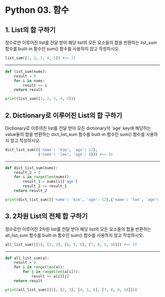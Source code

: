 # Python 03. 함수



## 1. List의 합 구하기

정수로만 이루어진 list를 전달 받아 해당 list의 모든 요소들의 합을 반환하는 list_sum 함수를 built-in 함수인 sum() 함수를 사용하지 않고 작성하시오.

```python
list_sum([1, 2, 3, 4, 5]) #=> 15
```

---

```python
def list_sum(nums):
    result = 0
    for i in nums:
        result += i
    return result

print(list_sum([1, 2, 3, 4, 5]))
```



## 2. Dictionary로 이루어진 List의 합 구하기

Dictionary로 이루어진 list를 전달 받아 모든 dictionary의 'age' key에 해당하는 value들의 합을 반환하는 dict_list_sum 함수를 built-in 함수인 sum() 함수를 사용하지 않고 작성하시오.

```python
dict_list_sum([{'name': 'kim', 'age': 12},
               {'name': 'lee', 'age': 4}]) #=> 16
```

---

```python
def dict_list_sum(nums):
    result_2 = 0
    for i in range(len(nums)):
        result_1 = nums[i]['age']
        result_2 += result_1
    return result_2

print(dict_list_sum([{'name': 'kim', 'age': 12},{'name': 'lee', 'age': 4}]))
```



## 3. 2차원 List의 전체 합 구하기

정수로만 이루어진 2차원 list를 전달 받아 해당 list의 모든 요소들의 합을 반환하는 all_list_sum 함수를 built-in 함수인 sum() 함수를 사용하지 않고 작성하시오.

```python
all_list_sum([[1], [2, 3], [4, 5, 6], [7, 8, 9, 10]]) #=> 55
```

---

```python
def all_list_sum(a):
    result = 0
    for i in range(len(a)):
        for j in range(len(a[i])):
            result += a[i][j]
    return result

print(all_list_sum([[1], [2, 3], [4, 5, 6], [7, 8, 9, 10]]))
```

